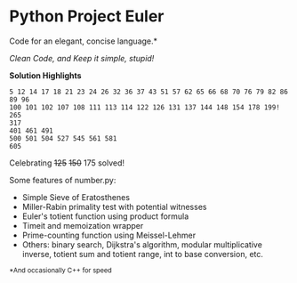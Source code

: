 Python Project Euler
====================
Code for an elegant, concise language.*

*Clean Code, and Keep it simple, stupid!*

**Solution Highlights**

    5 12 14 17 18 21 23 24 26 32 36 37 43 51 57 62 65 66 68 70 76 79 82 86 89 96
    100 101 102 107 108 111 113 114 122 126 131 137 144 148 154 178 199!
    265
    317
    401 461 491
    500 501 504 527 545 561 581
    605

Celebrating ~~125~~ ~~150~~ 175 solved!

Some features of number.py:

- Simple Sieve of Eratosthenes
- Miller-Rabin primality test with potential witnesses
- Euler's totient function using product formula
- Timeit and memoization wrapper
- Prime-counting function using Meissel-Lehmer
- Others: binary search, Dijkstra's algorithm, modular multiplicative inverse,
totient sum and totient range, int to base conversion, etc.

<sub>*And occasionally C++ for speed</sub>
